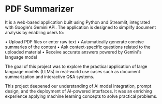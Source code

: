 # PDF Summarizer 
It is a web-based application built using Python and Streamlit, integrated with Google's Gemini API. The application is designed to simplify document analysis by enabling users to:

• Upload PDF files or enter raw text
• Automatically generate concise summaries of the content
• Ask context-specific questions related to the uploaded material
• Receive accurate answers powered by Gemini's language model

The goal of this project was to explore the practical application of large language models (LLMs) in real-world use cases such as document summarization and interactive Q&A systems.

This project deepened our understanding of AI model integration, prompt design, and the deployment of AI-powered interfaces. It was an enriching experience applying machine learning concepts to solve practical problems.
